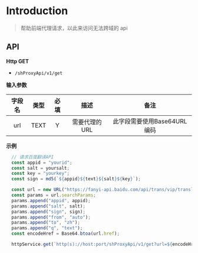 # Introduction

> 帮助前端代理请求，以此来访问无法跨域的 api



## API

**Http GET**

- `/shProxyApi/v1/get`

**输入参数**

| 字段名 | 类型 | 必填 |     描述      |            备注             |
| :----: | :--: | :--: | :-----------: | :-------------------------: |
|  url   | TEXT |  Y   | 需要代理的URL | 此字段需要使用Base64URL编码 |

**示例**

```javascript
  // 请求百度翻译API
  const appid = "yourid";
  const salt = yoursalt;
  const key = "yourkey";
  const sign = md5(`${appid}${text}${salt}${key}`);

  const url = new URL("https://fanyi-api.baidu.com/api/trans/vip/translate");
  const params = url.searchParams;
  params.append("appid", appid);
  params.append("salt", salt);
  params.append("sign", sign);
  params.append("from", "auto");
  params.append("to", "zh");
  params.append("q", "text");
  const encodeHref = Base64.btoa(url.href);

  httpService.get(`http(s)://host:port/shProxyApi/v1/get?url=${encodeHref}`)
```


